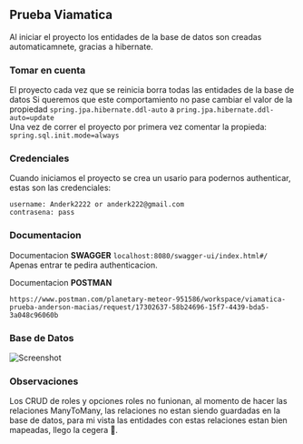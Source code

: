 ## Prueba Viamatica

Al iniciar el proyecto los entidades de la base de datos son creadas automaticamnete, gracias a hibernate.

### Tomar en cuenta
El proyecto cada vez que se reinicia borra todas las entidades de la base de datos
Si queremos que este comportamiento no pase cambiar el valor de la propiedad ```spring.jpa.hibernate.ddl-auto``` a ```pring.jpa.hibernate.ddl-auto=update```  
Una vez de correr el proyecto por primera vez comentar la propieda: ```spring.sql.init.mode=always``` 

### Credenciales
Cuando iniciamos el proyecto se crea un usario para podernos authenticar, estas son las credenciales:
```
username: Anderk2222 or anderk222@gmail.com
contrasena: pass
```

### Documentacion
Documentacion **SWAGGER** ```localhost:8080/swagger-ui/index.html#/``` Apenas entrar te pedira authenticacion.


Documentacion **POSTMAN**

```https://www.postman.com/planetary-meteor-951586/workspace/viamatica-prueba-anderson-macias/request/17302637-58b24696-15f7-4439-bda5-3a048c96060b```

### Base de Datos
![Screenshot](./database.jpg)

### Observaciones
Los CRUD de roles y opciones roles no funionan, al momento de hacer las relaciones ManyToMany, las relaciones no estan siendo guardadas en la base de datos,
para mi vista las entidades con estas relaciones estan bien mapeadas, llego la cegera 🙂.
